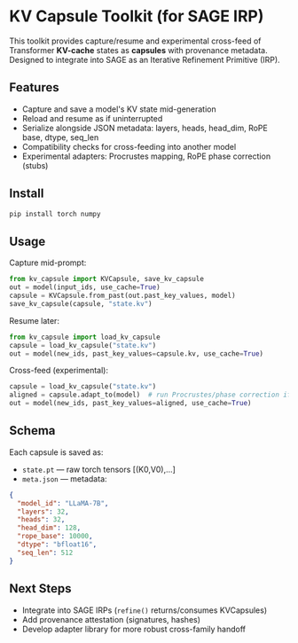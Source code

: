 # KV Capsule Toolkit (for SAGE IRP)

This toolkit provides capture/resume and experimental cross-feed of Transformer **KV-cache**
states as **capsules** with provenance metadata. Designed to integrate into SAGE as an
Iterative Refinement Primitive (IRP).

## Features
- Capture and save a model's KV state mid-generation
- Reload and resume as if uninterrupted
- Serialize alongside JSON metadata: layers, heads, head_dim, RoPE base, dtype, seq_len
- Compatibility checks for cross-feeding into another model
- Experimental adapters: Procrustes mapping, RoPE phase correction (stubs)

## Install
```bash
pip install torch numpy
```

## Usage
Capture mid-prompt:
```python
from kv_capsule import KVCapsule, save_kv_capsule
out = model(input_ids, use_cache=True)
capsule = KVCapsule.from_past(out.past_key_values, model)
save_kv_capsule(capsule, "state.kv")
```

Resume later:
```python
from kv_capsule import load_kv_capsule
capsule = load_kv_capsule("state.kv")
out = model(new_ids, past_key_values=capsule.kv, use_cache=True)
```

Cross-feed (experimental):
```python
capsule = load_kv_capsule("state.kv")
aligned = capsule.adapt_to(model)  # run Procrustes/phase correction if needed
out = model(new_ids, past_key_values=aligned, use_cache=True)
```

## Schema
Each capsule is saved as:
- `state.pt` — raw torch tensors [(K0,V0),...]
- `meta.json` — metadata:
```json
{
  "model_id": "LLaMA-7B",
  "layers": 32,
  "heads": 32,
  "head_dim": 128,
  "rope_base": 10000,
  "dtype": "bfloat16",
  "seq_len": 512
}
```

## Next Steps
- Integrate into SAGE IRPs (`refine()` returns/consumes KVCapsules)
- Add provenance attestation (signatures, hashes)
- Develop adapter library for more robust cross-family handoff
